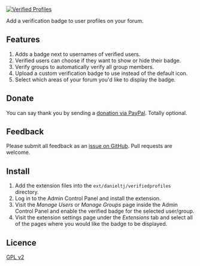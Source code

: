 [![Verified Profiles](./.github/gh-verified-profiles.png)](https://www.phpbb.com/customise/db/extension/verified_profiles/)

Add a verification badge to user profiles on your forum.

## Features

1. Adds a badge next to usernames of verified users.
2. Verified users can choose if they want to show or hide their badge.
3. Verify groups to automatically verify all group members.
4. Upload a custom verification badge to use instead of the default icon.
5. Select which areas of your forum you'd like to display the badge.

## Donate

You can say thank you by sending a [donation via PayPal](https://www.paypal.com/paypalme/dtj27). Totally optional.

## Feedback

Please submit all feedback as an [issue on GitHub](https://github.com/danieltj27/verifiedprofiles/issues). Pull requests are welcome.

## Install

1. Add the extension files into the `ext/danieltj/verifiedprofiles` directory.
2. Log in to the Admin Control Panel and install the extension.
3. Visit the *Manage Users* or *Manage Groups* page inside the Admin Control Panel and enable the verified badge for the selected user/group.
4. Visit the extension settings page under the *Extensions* tab and select all of the pages where you would like the badge to be displayed.

## Licence

[GPL v2](https://opensource.org/license/gpl-2-0)

